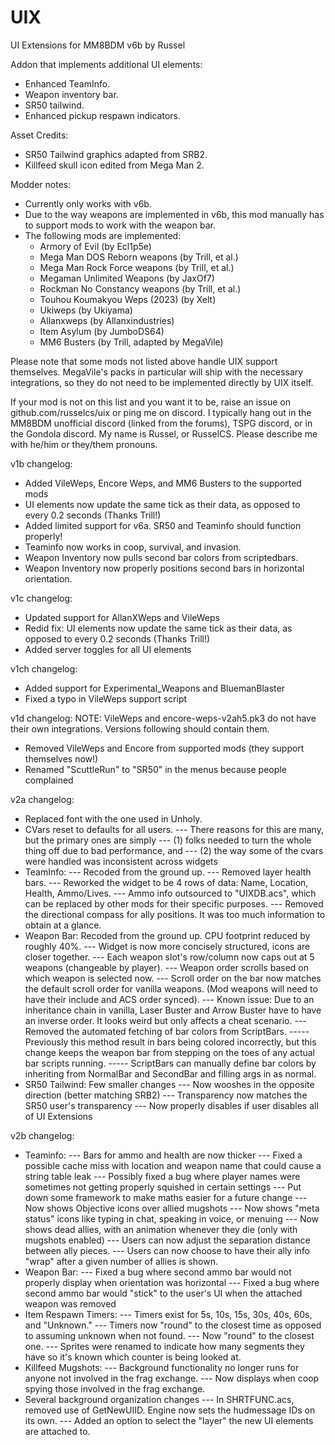 # UIX

UI Extensions for MM8BDM v6b
by Russel

Addon that implements additional UI elements:
- Enhanced TeamInfo.
- Weapon inventory bar.
- SR50 tailwind.
- Enhanced pickup respawn indicators.

Asset Credits:
- SR50 Tailwind graphics adapted from SRB2.
- Killfeed skull icon edited from Mega Man 2.

Modder notes:
- Currently only works with v6b.
- Due to the way weapons are implemented in v6b, this mod manually has to support mods to work with the weapon bar.
- The following mods are implemented:
  - Armory of Evil (by Ecl1p5e)
  - Mega Man DOS Reborn weapons (by Trill, et al.)
  - Mega Man Rock Force weapons (by Trill, et al.)
  - Megaman Unlimited Weapons (by JaxOf7)
  - Rockman No Constancy weapons (by Trill, et al.)
  - Touhou Koumakyou Weps (2023) (by Xelt)
  - Ukiweps (by Ukiyama)
  - Allanxweps (by Allanxindustries)
  - Item Asylum (by JumboDS64)
  - MM6 Busters (by Trill, adapted by MegaVile)

Please note that some mods not listed above handle UIX support themselves. MegaVile's packs in particular will ship
with the necessary integrations, so they do not need to be implemented directly by UIX itself.

If your mod is not on this list and you want it to be, raise an issue on github.com/russelcs/uix or ping me on discord.
I typically hang out in the MM8BDM unofficial discord (linked from the forums), TSPG discord, or in the Gondola discord.
My name is Russel, or RusselCS. Please describe me with he/him or they/them pronouns.

v1b changelog:
- Added VileWeps, Encore Weps, and MM6 Busters to the supported mods
- UI elements now update the same tick as their data, as opposed to every 0.2 seconds (Thanks Trill!)
- Added limited support for v6a. SR50 and Teaminfo should function properly!
- Teaminfo now works in coop, survival, and invasion.
- Weapon Inventory now pulls second bar colors from scriptedbars.
- Weapon Inventory now properly positions second bars in horizontal orientation.

v1c changelog:
- Updated support for AllanXWeps and VileWeps
- Redid fix: UI elements now update the same tick as their data, as opposed to every 0.2 seconds (Thanks Trill!)
- Added server toggles for all UI elements

v1ch changelog:
- Added support for Experimental_Weapons and BluemanBlaster
- Fixed a typo in VileWeps support script

v1d changelog:
NOTE: VileWeps and encore-weps-v2ah5.pk3 do not have their own integrations. Versions following should contain them.
- Removed VileWeps and Encore from supported mods (they support themselves now!)
- Renamed "ScuttleRun" to "SR50" in the menus because people complained

v2a changelog:
- Replaced font with the one used in Unholy.
- CVars reset to defaults for all users.
--- There reasons for this are many, but the primary ones are simply 
--- (1) folks needed to turn the whole thing off due to bad performance, and
--- (2) the way some of the cvars were handled was inconsistent across widgets
- TeamInfo:
--- Recoded from the ground up.
--- Removed layer health bars.
--- Reworked the widget to be 4 rows of data: Name, Location, Health, Ammo/Lives.
--- Ammo info outsourced to "UIXDB.acs", which can be replaced by other mods for their specific purposes.
--- Removed the directional compass for ally positions. It was too much information to obtain at a glance.
- Weapon Bar: Recoded from the ground up. CPU footprint reduced by roughly 40%.
--- Widget is now more concisely structured, icons are closer together.
--- Each weapon slot's row/column now caps out at 5 weapons (changeable by player).
--- Weapon order scrolls based on which weapon is selected now.
--- Scroll order on the bar now matches the default scroll order for vanilla weapons. (Mod weapons will need to have their include and ACS order synced).
--- Known issue: Due to an inheritance chain in vanilla, Laser Buster and Arrow Buster have to have an inverse order. It looks weird but only affects a cheat scenario.
--- Removed the automated fetching of bar colors from ScriptBars.
----- Previously this method result in bars being colored incorrectly, but this change keeps the weapon bar from stepping on the toes of any actual bar scripts running.
----- ScriptBars can manually define bar colors by inheriting from NormalBar and SecondBar and filling args in as normal.
- SR50 Tailwind: Few smaller changes
--- Now wooshes in the opposite direction (better matching SRB2)
--- Transparency now matches the SR50 user's transparency
--- Now properly disables if user disables all of UI Extensions

v2b changelog:
- Teaminfo:
--- Bars for ammo and health are now thicker
--- Fixed a possible cache miss with location and weapon name that could cause a string table leak
--- Possibly fixed a bug where player names were sometimes not getting properly squished in certain settings
--- Put down some framework to make maths easier for a future change
--- Now shows Objective icons over allied mugshots
--- Now shows "meta status" icons like typing in chat, speaking in voice, or menuing
--- Now shows dead allies, with an animation whenever they die (only with mugshots enabled)
--- Users can now adjust the separation distance between ally pieces.
--- Users can now choose to have their ally info "wrap" after a given number of allies is shown.
- Weapon Bar:
--- Fixed a bug where second ammo bar would not properly display when orientation was horizontal
--- Fixed a bug where second ammo bar would "stick" to the user's UI when the attached weapon was removed
- Item Respawn Timers:
--- Timers exist for 5s, 10s, 15s, 30s, 40s, 60s, and "Unknown."
--- Timers now "round" to the closest time as opposed to assuming unknown when not found.
--- Now "round" to the closest one.
--- Sprites were renamed to indicate how many segments they have so it's known which counter is being looked at.
- Killfeed Mugshots:
--- Background functionality no longer runs for anyone not involved in the frag exchange.
--- Now displays when coop spying those involved in the frag exchange.
- Several background organization changes
--- In SHRTFUNC.acs, removed use of GetNewUIID. Engine now sets the hudmessage IDs on its own.
--- Added an option to select the "layer" the new UI elements are attached to.
